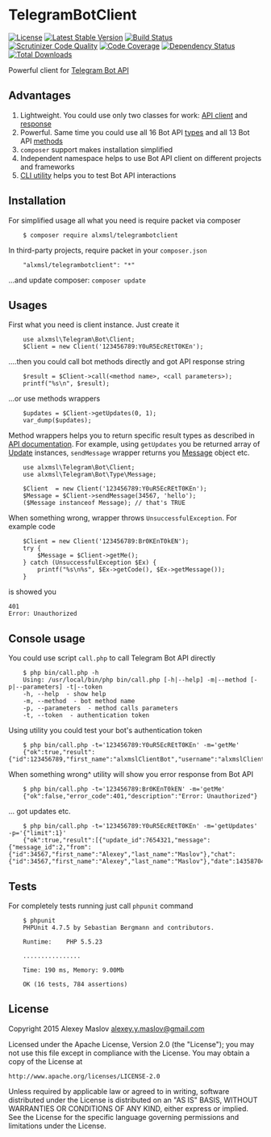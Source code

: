 # TelegramBotClient

[![License](https://poser.pugx.org/alxmsl/telegrambotclient/license)](https://packagist.org/packages/alxmsl/telegrambotclient)
[![Latest Stable Version](https://poser.pugx.org/alxmsl/telegrambotclient/version)](https://packagist.org/packages/alxmsl/telegrambotclient)
[![Build Status](https://travis-ci.org/alxmsl/TelegramBotClient.svg)](https://travis-ci.org/alxmsl/TelegramBotClient)
[![Scrutinizer Code Quality](https://scrutinizer-ci.com/g/alxmsl/TelegramBotClient/badges/quality-score.png?b=master)](https://scrutinizer-ci.com/g/alxmsl/TelegramBotClient/?branch=master)
[![Code Coverage](https://scrutinizer-ci.com/g/alxmsl/TelegramBotClient/badges/coverage.png?b=master)](https://scrutinizer-ci.com/g/alxmsl/TelegramBotClient/?branch=master)
[![Dependency Status](https://www.versioneye.com/user/projects/55b5ffd4653762002000002f/badge.svg?style=flat)](https://www.versioneye.com/user/projects/55b5ffd4653762002000002f)
[![Total Downloads](https://poser.pugx.org/alxmsl/telegrambotclient/downloads)](https://packagist.org/packages/alxmsl/telegrambotclient)

Powerful client for [Telegram Bot API](https://core.telegram.org/bots)

## Advantages

1. Lightweight. You could use only two classes for work: [API client](/source/Client.php) and 
 [response](/source/Response.php)
2. Powerful. Same time you could use all 16 Bot API [types](https://core.telegram.org/bots/api#available-types) and all 
 13 Bot API [methods](https://core.telegram.org/bots/api#available-methods)  
3. `composer` support makes installation simplified
4. Independent namespace helps to use Bot API client on different projects and frameworks
5. [CLI utility](/bin/call.php) helps you to test Bot API interactions

## Installation

For simplified usage all what you need is require packet via composer

```
    $ composer require alxmsl/telegrambotclient
```

In third-party projects, require packet in your `composer.json`

```
    "alxmsl/telegrambotclient": "*"
```

...and update composer: `composer update`

## Usages

First what you need is client instance. Just create it

```
    use alxmsl\Telegram\Bot\Client;
    $Client = new Client('123456789:Y0uR5EcREtT0KEn');
```

....then you could call bot methods directly and got API response string 

```
    $result = $Client->call(<method name>, <call parameters>);
    printf("%s\n", $result);
```

...or use methods wrappers 

```
    $updates = $Client->getUpdates(0, 1);
    var_dump($updates);
```

Method wrappers helps you to return specific result types as described in 
 [API documentation](https://core.telegram.org/bots/api#available-types). For example, using `getUpdates` you be 
 returned array of [Update](/source/Type/Update.php) instances, `sendMessage` wrapper returns you 
 [Message](/source/Type/Message.php) object etc.

```
    use alxmsl\Telegram\Bot\Client;
    use alxmsl\Telegram\Bot\Type\Message;
    
    $Client  = new Client('123456789:Y0uR5EcREtT0KEn');
    $Message = $Client->sendMessage(34567, 'hello');
    ($Message instanceof Message); // that's TRUE 
```

When something wrong, wrapper throws `UnsuccessfulException`. For example code

```
    $Client = new Client('123456789:Br0KEnT0kEN');
    try {
        $Message = $Client->getMe();
    } catch (UnsuccessfulException $Ex) {
        printf("%s\n%s", $Ex->getCode(), $Ex->getMessage());
    }
```

is showed you

```
401
Error: Unauthorized
```

## Console usage

You could use script `call.php` to call Telegram Bot API directly

```
    $ php bin/call.php -h
    Using: /usr/local/bin/php bin/call.php [-h|--help] -m|--method [-p|--parameters] -t|--token
    -h, --help  - show help
    -m, --method  - bot method name
    -p, --parameters  - method calls parameters
    -t, --token  - authentication token
```

Using utility you could test your bot's authentication token 

```
    $ php bin/call.php -t='123456789:Y0uR5EcREtT0KEn' -m='getMe' 
    {"ok":true,"result":{"id":123456789,"first_name":"alxmslClientBot","username":"alxmslClientBot"}}
```

When something wrong^ utility will show you error response from Bot API

```
    $ php bin/call.php -t='123456789:Br0KEnT0kEN' -m='getMe' 
    {"ok":false,"error_code":401,"description":"Error: Unauthorized"}
```

... got updates etc.

```
    $ php bin/call.php -t='123456789:Y0uR5EcREtT0KEn' -m='getUpdates' -p='{"limit":1}' 
    {"ok":true,"result":[{"update_id":7654321,"message":{"message_id":2,"from":{"id":34567,"first_name":"Alexey","last_name":"Maslov"},"chat":{"id":34567,"first_name":"Alexey","last_name":"Maslov"},"date":1435870467,"text":"\/start"}}]}
```

## Tests

For completely tests running just call `phpunit` command

```
    $ phpunit
    PHPUnit 4.7.5 by Sebastian Bergmann and contributors.
    
    Runtime:	PHP 5.5.23
    
    ................
    
    Time: 190 ms, Memory: 9.00Mb
    
    OK (16 tests, 784 assertions)
```

## License

Copyright 2015 Alexey Maslov <alexey.y.maslov@gmail.com>

Licensed under the Apache License, Version 2.0 (the "License");
you may not use this file except in compliance with the License.
You may obtain a copy of the License at

    http://www.apache.org/licenses/LICENSE-2.0

Unless required by applicable law or agreed to in writing, software
distributed under the License is distributed on an "AS IS" BASIS,
WITHOUT WARRANTIES OR CONDITIONS OF ANY KIND, either express or implied.
See the License for the specific language governing permissions and
limitations under the License.
